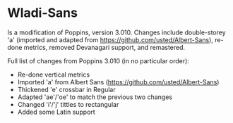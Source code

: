 # Wladi-Sans
Is a modification of Poppins, version 3.010. Changes include double-storey 'a' (imported and adapted from https://github.com/usted/Albert-Sans), re-done metrics, removed Devanagari support, and remastered.

Full list of changes from Poppins 3.010 (in no particular order):
- Re-done vertical metrics
- Imported 'a' from Albert Sans (https://github.com/usted/Albert-Sans)
- Thickened 'e' crossbar in Regular
- Adapted 'ae'/'oe' to match the previous two changes
- Changed 'i'/'j' tittles to rectangular
- Added some Latin support
